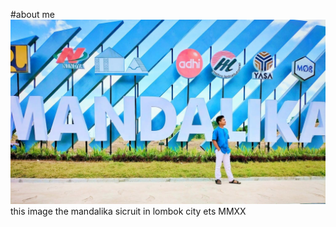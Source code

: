 #about me
![alt text](./9.jpg "Logo Title Text 1")
this image the mandalika sicruit in lombok city ets MMXX
